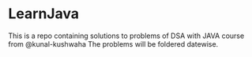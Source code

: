 # LearnJava
This is a repo containing solutions to problems of DSA with JAVA course from @kunal-kushwaha
The problems will be foldered datewise.
